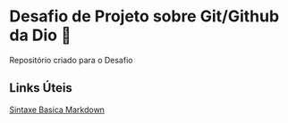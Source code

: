 # Desafio de Projeto sobre Git/Github da Dio 🙂
Repositório criado para o Desafio 

## Links Úteis
[Sintaxe Basica Markdown](https://www.markdownguide.org/basic-syntax/)

